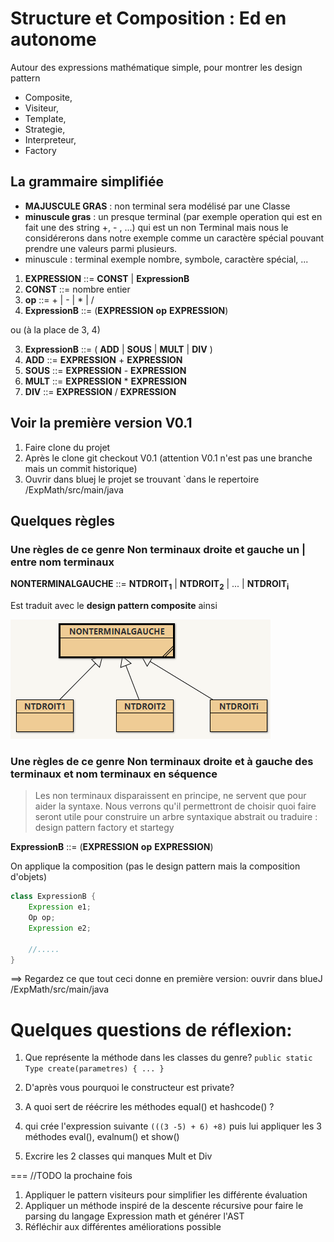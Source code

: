 # Structure et Composition : Ed en autonome

Autour des expressions mathématique simple, pour montrer les design pattern 
* Composite,
* Visiteur,
* Template,
* Strategie,
* Interpreteur,
* Factory

## La grammaire simplifiée

* **MAJUSCULE GRAS** : non terminal sera modélisé par une Classe
* **minuscule gras** : un presque terminal (par exemple operation qui est en fait une des string +, - , ...) qui est un non Terminal mais nous le considérerons dans notre exemple comme un caractère spécial pouvant prendre une valeurs parmi plusieurs.
* minuscule : terminal exemple nombre, symbole, caractère spécial, ...

1. **EXPRESSION** ::= **CONST** | **ExpressionB**
2. **CONST** ::= nombre entier
3. **op** ::= + | - | * | /
4. **ExpressionB** ::= (**EXPRESSION** **op** **EXPRESSION**)

ou (à la place de 3, 4)

3. **ExpressionB** ::= ( **ADD** | **SOUS** | **MULT** | **DIV** )
4. **ADD**         ::= **EXPRESSION** + **EXPRESSION**
5. **SOUS**        ::= **EXPRESSION** - **EXPRESSION**
6. **MULT**        ::= **EXPRESSION** * **EXPRESSION**
7. **DIV**         ::= **EXPRESSION** / **EXPRESSION**


## Voir la première version V0.1 

1. Faire clone du projet
2. Après le clone git checkout V0.1 (attention V0.1 n'est pas une branche mais un commit historique)
3. Ouvrir dans bluej le projet se trouvant `dans le repertoire <racine>/ExpMath/src/main/java

## Quelques règles
### Une règles de ce genre Non terminaux droite et gauche un | entre nom terminaux 

**NONTERMINALGAUCHE** ::= **NTDROIT<sub>1</sub>** | **NTDROIT<sub>2</sub>** | ... | **NTDROIT<sub>i</sub>**

Est traduit avec le **design pattern composite** ainsi

![Pattern compose](img/difinitionHeritage.png)

### Une règles de ce genre Non terminaux droite et à gauche des terminaux et nom terminaux en séquence

> Les non terminaux disparaissent en principe, ne servent que pour aider la syntaxe. Nous verrons qu'il permettront de choisir quoi faire seront utile pour construire un arbre syntaxique abstrait ou traduire : design pattern factory et startegy

**ExpressionB** ::= (**EXPRESSION** **op** **EXPRESSION**)

On applique la composition (pas le design pattern mais la composition d'objets)

```java
class ExpressionB {
    Expression e1;
    Op op;
    Expression e2;

    //.....
}
```

==> Regardez ce que tout ceci donne en première version: ouvrir dans blueJ <racine>/ExpMath/src/main/java

# Quelques questions de réflexion:

1. Que représente la méthode dans les classes du genre? ```public static Type create(parametres) { ... }```

2. D'après vous pourquoi le constructeur est private?
3. A quoi sert de réécrire les méthodes equal() et hashcode() ?
4. qui crée l'expression suivante `(((3 -5) + 6) +8)` puis lui appliquer les 3 méthodes eval(), evalnum() et show()
5. Excrire les 2 classes qui manques Mult et Div

===
//TODO la prochaine fois 
1. Appliquer le  pattern visiteurs pour simplifier les différente évaluation
2. Appliquer un méthode inspiré de la descente récursive pour faire le parsing du langage Expression math et générer l'AST
3. Réfléchir aux différentes améliorations possible



